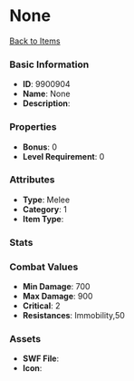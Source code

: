 # None



[Back to Items](../items.md)

### Basic Information

- **ID**: 9900904
- **Name**: None
- **Description**: 

### Properties

- **Bonus**: 0
- **Level Requirement**: 0

### Attributes

- **Type**: Melee
- **Category**: 1
- **Item Type**: 

### Stats


### Combat Values

- **Min Damage**: 700
- **Max Damage**: 900
- **Critical**: 2
- **Resistances**: Immobility,50

### Assets

- **SWF File**: 
- **Icon**: 

